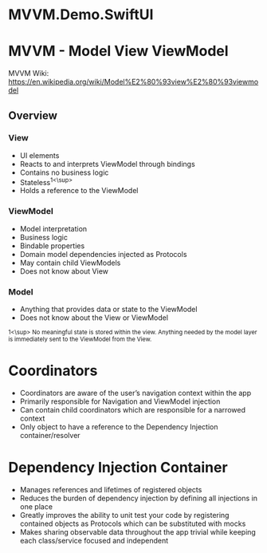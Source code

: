 # MVVM.Demo.SwiftUI
 
# MVVM - Model View ViewModel
MVVM Wiki: https://en.wikipedia.org/wiki/Model%E2%80%93view%E2%80%93viewmodel

## Overview
### View
- UI elements
- Reacts to and interprets ViewModel through bindings 
- Contains no business logic
- Stateless<sup>1<\sup>
- Holds a reference to the ViewModel

### ViewModel
- Model interpretation 
- Business logic 
- Bindable properties
- Domain model dependencies injected as Protocols 
- May contain child ViewModels 
- Does not know about View

### Model
- Anything that provides data or state to the ViewModel
- Does not know about the View or ViewModel

<sup>1<\sup> No meaningful state is stored within the view. Anything needed by the model layer is immediately sent to the ViewModel from the View.

# Coordinators
- Coordinators are aware of the user’s navigation context within the app
- Primarily responsible for Navigation and ViewModel injection
- Can contain child coordinators which are responsible for a narrowed context
- Only object to have a reference to the Dependency Injection container/resolver

# Dependency Injection Container
- Manages references and lifetimes of registered objects 
- Reduces the burden of dependency injection by defining all injections in one place 
- Greatly improves the ability to unit test your code by registering contained objects as Protocols which can be substituted with mocks
- Makes sharing observable data throughout the app trivial while keeping each class/service focused and independent
